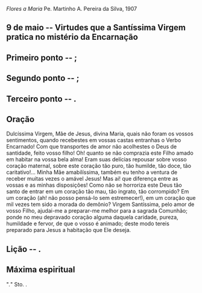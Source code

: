 *Flores a Maria*
Pe. Martinho A. Pereira da Silva, 1907

## 9 de  maio -- Virtudes que a Santíssima Virgem pratica no mistério da Encarnação

## Primeiro ponto -- ;



## Segundo ponto -- ;



## Terceiro ponto -- .



## Oração

Dulcíssima Virgem, Mãe de Jesus, divina Maria, quais não foram os vossos sentimentos, quando recebestes em vossas castas entranhas o Verbo Encarnado! Com que transportes de amor não acolhestes o Deus de santidade, feito vosso filho! Oh! quanto se não comprazia este Filho amado em habitar na vossa bela alma! Eram suas delícias repousar sobre vosso coração maternal, sobre este coração tão puro, tão humilde, tão doce, tão caritativo!... Minha Mãe amabilíssima, também eu tenho a ventura de receber muitas vezes o amável Jesus! Mas ai! que diferença entre as vossas e as minhas disposições! Como não se horroriza este Deus tão santo de entrar em um coração tão mau, tão ingrato, tão corrompido? Em um coração (ah! não posso pensá-lo sem estremecer!), em um coração que mil vezes tem sido a morada do demônio? Virgem Santíssima, pelo amor de vosso Filho, ajudai-me a preparar-me melhor para a sagrada Comunhão; ponde no meu depravado coração alguma daquela caridade, pureza, humildade e fervor, de que o vosso é animado; deste modo tereis preparado para Jesus a habitação que Ele deseja.

## Lição -- .

## Máxima espiritual

"_._" Sto. .
